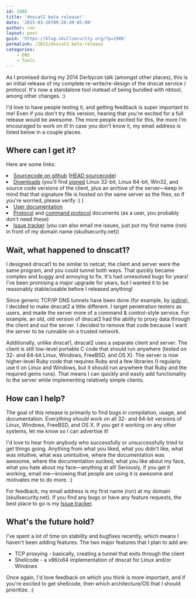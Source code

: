 ```yaml
---
id: 1986
title: 'dnscat2 beta release!'
date: '2015-03-26T09:26:49-05:00'
author: ron
layout: post
guid: 'https://blog.skullsecurity.org/?p=1986'
permalink: /2015/dnscat2-beta-release
categories:
    - DNS
    - Tools
---
```


As I promised during my 2014 Derbycon talk (amongst other places), this is an initial release of my complete re-write/re-design of the dnscat service / protocol. It's now a standalone tool instead of being bundled with nbtool, among other changes. :)

I'd love to have people testing it, and getting feedback is super important to me! Even if you don't try this version, hearing that you're excited for a full release would be awesome. The more people excited for this, the more I'm encouraged to work on it! In case you don't know it, my email address is listed below in a couple places.
<!--more-->
<h2>Where can I get it?</h2>

Here are some links:
<li> <a href='https://github.com/iagox86/dnscat2/tree/v0.01'>Sourcecode on github</a> (<a href='https://github.com/iagox86/dnscat2'>HEAD sourcecode</a>)</li>
<li> <a href='https://downloads.skullsecurity.org/dnscat2/'>Downloads</a> (you'll find <a href='https://downloads.skullsecurity.org/ron.pgp'>signed</a> Linux 32-bit, Linux 64-bit, Win32, and source code versions of the client, plus an archive of the server&mdash;keep in mind that that signature file is hosted on the same server as the files, so if you're worried, please verify :) )</li>
<li> <a href='https://github.com/iagox86/dnscat2/blob/v0.01/README.md'>User documentation</a></li>
<li> <a href='https://github.com/iagox86/dnscat2/blob/v0.01/doc/protocol.md'>Protocol</a> and <a href='https://github.com/iagox86/dnscat2/blob/v0.01/doc/command_protocol.md'>command protocol</a> documents (as a user, you probably don't need these)</li>
<li> <a href='https://github.com/iagox86/dnscat2/issues'>Issue tracker</a> (you can also email me issues, just put my first name (ron) in front of my domain name (skullsecurity.net))</li>

<h2>Wait, what happened to dnscat1?</h2>

I designed dnscat1 to be similar to netcat; the client and server were the same program, and you could tunnel both ways. That quickly became complex and buggy and annoying to fix. It's had unresolved bugs for years! I've been promising a major upgrade for years, but I wanted it to be reasonably stable/usable before I released anything!

Since generic TCP/IP DNS tunnels have been done (for example, by <a href='http://code.kryo.se/iodine/'>iodine</a>), I decided to make dnscat2 a little different. I target penetration testers as users, and made the server more of a command &amp; control-style service. For example, an old, old version of dnscat2 had the ability to proxy data through the client and out the server. I decided to remove that code because I want the server to be runnable on a trusted network.

Additionally, unlike dnscat1, dnscat2 uses a separate client and server. The client is still low-level portable C code that should run anywhere (tested on 32- and 64-bit Linux, Windows, FreeBSD, and OS X). The server is now higher-level Ruby code that requires Ruby and a few libraries (I regularly use it on Linux and Windows, but it should run anywhere that Ruby and the required gems runs). That means I can quickly and easily add functionality to the server while implementing relatively simple clients.

<h2>How can I help?</h2>

The goal of this release is primarily to find bugs in compilation, usage, and documentation. Everything <em>should</em> work on all 32- and 64-bit versions of Linux, Windows, FreeBSD, and OS X. If you get it working on any other systems, let me know so I can advertise it!

I'd love to hear from anybody who successfully or unsuccessfully tried to get things going. Anything from what you liked, what you didn't like, what was intuitive, what was unintuitive, where the documentation was awesome, where the documentation sucked, what you like about my face, what you hate about my face&mdash;anything at all! Seriously, if you get it working, email me&mdash;knowing that people are using it is awesome and motivates me to do more. :)

For feedback, my email address is my first name (ron) at my domain (skullsecurity.net). If you find any bugs or have any feature requests, the best place to go is my <a href='https://github.com/iagox86/dnscat2/issues'>Issue tracker</a>.

<h2>What's the future hold?</h2>

I've spent a lot of time on stability and bugfixes recently, which means I haven't been adding features. The two major features that I plan to add are:

<ul>
  <li>TCP proxying - basically, creating a tunnel that exits through the client</li>
  <li>Shellcode - a x86/x64 implementation of dnscat for Linux and/or Windows</li>
</ul>

Once again, I'd love feedback on which you think is more important, and if you're excited to get shellcode, then which architecture/OS that I should prioritize. :)